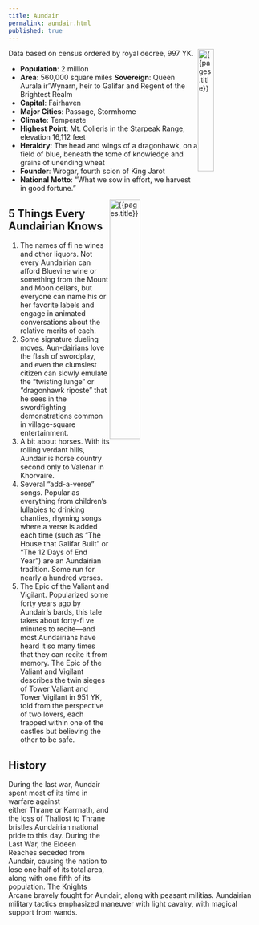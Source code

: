 ```yaml
---
title: Aundair 
permalink: aundair.html
published: true
---
```


<img src='images/nations/{{page.title}}.jpg' alt='{{pages.title}}' style="float:right; width:25%;">

Data based on census ordered by royal decree, 997 YK. 

- **Population**: 2 million 
- **Area**: 560,000 square miles 
**Sovereign**: Queen Aurala ir’Wynarn, heir to Galifar and Regent of the Brightest Realm 
- **Capital**: Fairhaven 
- **Major Cities**: Passage, Stormhome 
- **Climate**: Temperate 
- **Highest Point**: Mt. Colieris in the Starpeak Range, elevation 16,112 feet 
- **Heraldry**: The head and wings of a dragonhawk, on a field of blue, beneath the tome of knowledge and grains of unending wheat  
- **Founder**: Wrogar, fourth scion of King Jarot  
- **National Motto**: “What we sow in effort, we harvest in good fortune.”

<img src='images/maps/nations/{{page.title}}.jpg' alt='{{pages.title}}' style="float:right; width:35%;">

## 5 Things Every Aundairian Knows
1. The names of fi ne wines and other liquors. Not every Aundairian can afford Bluevine wine or something from the Mount and Moon cellars, but everyone can name his or her favorite labels and engage in animated conversations about the relative merits of each. 
2. Some signature dueling moves. Aun-dairians love the flash of swordplay, and even the clumsiest citizen can slowly emulate the “twisting lunge” or “dragonhawk riposte” that he sees in the swordfighting demonstrations common in village-square entertainment. 
3. A bit about horses. With its rolling verdant hills, Aundair is horse country second only to Valenar in Khorvaire. 
4. Several “add-a-verse” songs. Popular as everything from children’s lullabies to drinking chanties, rhyming songs where a verse is added each time (such as “The House that Galifar Built” or “The 12 Days of End Year”) are an Aundairian tradition. Some run for nearly a hundred verses. 
5. The Epic of the Valiant and Vigilant. Popularized some forty years ago by Aundair’s bards, this tale takes about forty-fi ve minutes to recite—and most Aundairians have heard it so many times that they can recite it from memory. The Epic of the Valiant and Vigilant describes the twin sieges of Tower Valiant and Tower Vigilant in 951 YK, told from the perspective of two lovers, each trapped within one of the castles but believing the other to be safe.

## History
During the last war, Aundair spent most of its time in warfare against either Thrane or Karrnath, and the loss of Thaliost to Thrane bristles Aundairian national pride to this day. During the Last War, the Eldeen Reaches seceded from Aundair, causing the nation to lose one half of its total area, along with one fifth of its population. The Knights Arcane bravely fought for Aundair, along with peasant militias. Aundairian military tactics emphasized maneuver with light cavalry, with magical support from wands.